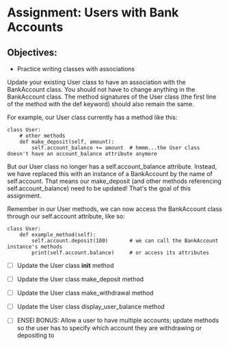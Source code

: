 # Assignment: Users with Bank Accounts
## Objectives:
* Practice writing classes with associations  
  
Update your existing User class to have an association with the BankAccount class. You should not have to change anything in the BankAccount class. The method signatures of the User class (the first line of the method with the def keyword) should also remain the same.

For example, our User class currently has a method like this:
```
class User:
    # other methods
    def make_deposit(self, amount):
    	self.account_balance += amount	# hmmm...the User class doesn't have an account_balance attribute anymore
```
But our User class no longer has a self.account_balance attribute. Instead, we have replaced this with an instance of a BankAccount by the name of self.account. That means our make_deposit (and other methods referencing self.account_balance) need to be updated! That's the goal of this assignment.

Remember in our User methods, we can now access the BankAccount class through our self.account attribute, like so:
```
class User:
    def example_method(self):
        self.account.deposit(100)		# we can call the BankAccount instance's methods
    	print(self.account.balance)		# or access its attributes
```

* [ ] Update the User class __init__ method

* [ ] Update the User class make_deposit method

* [ ] Update the User class make_withdrawal method

* [ ] Update the User class display_user_balance method

* [ ] ENSEI BONUS: Allow a user to have multiple accounts; update methods so the user has to specify which account they are withdrawing or depositing to


